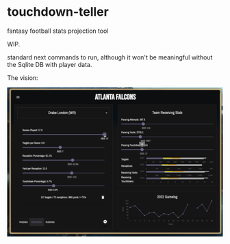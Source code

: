 # touchdown-teller

fantasy football stats projection tool

WIP.

standard next commands to run, although it won't be meaningful without the Sqlite DB with player data.

The vision:

<img src="https://github.com/mknaw/touchdown-teller/blob/main/assets/preview.gif" width="720">
